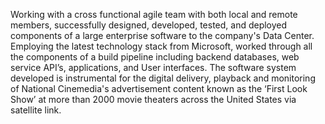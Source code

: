 Working with a cross functional agile team with both local and remote members, successfully designed, developed, tested, and deployed components of a large enterprise software to the company's Data Center. Employing the latest technology stack from Microsoft, worked through all the components of a build pipeline including backend databases, web service API’s, applications, and User interfaces. The software system developed is instrumental for the digital delivery, playback and monitoring of National Cinemedia's advertisement content known as the ‘First Look Show’ at more than 2000 movie theaters across the United States via satellite link.